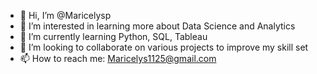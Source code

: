 - 👋 Hi, I’m @Maricelysp
- 👀 I’m interested in learning more about Data Science and Analytics
- 🌱 I’m currently learning Python, SQL, Tableau
- 💞️ I’m looking to collaborate on various projects to improve my skill set 
- 📫 How to reach me: Maricelys1125@gmail.com

<!---
Maricelysp/Maricelysp is a ✨ special ✨ repository because its `README.md` (this file) appears on your GitHub profile.
You can click the Preview link to take a look at your changes.
--->

